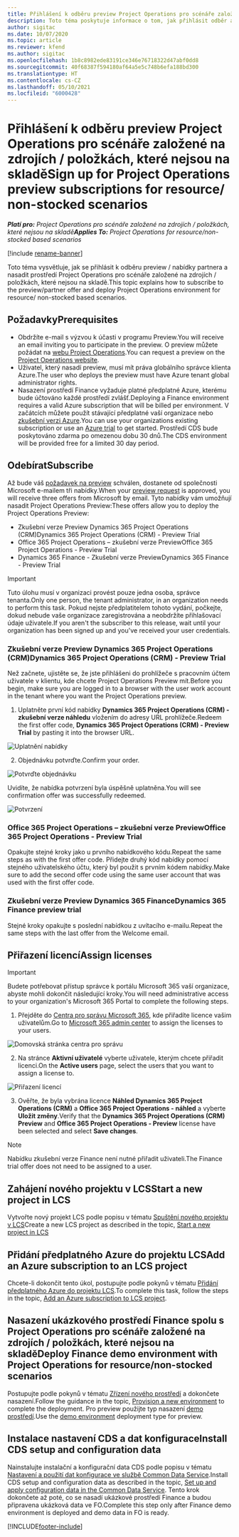 ```yaml
---
title: Přihlášení k odběru preview Project Operations pro scénáře založené na zdrojích / položkách, které nejsou na skladě
description: Toto téma poskytuje informace o tom, jak přihlásit odběr a nasadit Project Operations pro scénáře založené na zdrojích / položkách, které nejsou na skladě.
author: sigitac
ms.date: 10/07/2020
ms.topic: article
ms.reviewer: kfend
ms.author: sigitac
ms.openlocfilehash: 1b8c8982ede83191ce346e76718322d47abf0dd8
ms.sourcegitcommit: 40f68387f594180af64a5e5c748b6efa188bd300
ms.translationtype: HT
ms.contentlocale: cs-CZ
ms.lasthandoff: 05/10/2021
ms.locfileid: "6000428"
---
```

# <a name="sign-up-for-project-operations-preview-subscriptions-for-resource-non-stocked-scenarios"></a><span data-ttu-id="0620b-103">Přihlášení k odběru preview Project Operations pro scénáře založené na zdrojích / položkách, které nejsou na skladě</span><span class="sxs-lookup"><span data-stu-id="0620b-103">Sign up for Project Operations preview subscriptions for resource/ non-stocked scenarios</span></span>

<span data-ttu-id="0620b-104">_**Platí pro:** Project Operations pro scénáře založené na zdrojích / položkách, které nejsou na skladě_</span><span class="sxs-lookup"><span data-stu-id="0620b-104">_**Applies To:** Project Operations for resource/non-stocked based scenarios_</span></span>

[!include [rename-banner](~/includes/cc-data-platform-banner.md)]

<span data-ttu-id="0620b-105">Toto téma vysvětluje, jak se přihlásit k odběru preview / nabídky partnera a nasadit prostředí Project Operations pro scénáře založené na zdrojích / položkách, které nejsou na skladě.</span><span class="sxs-lookup"><span data-stu-id="0620b-105">This topic explains how to subscribe to the preview/partner offer and deploy Project Operations environment for resource/ non-stocked based scenarios.</span></span>

## <a name="prerequisites"></a><span data-ttu-id="0620b-106">Požadavky</span><span class="sxs-lookup"><span data-stu-id="0620b-106">Prerequisites</span></span>

- <span data-ttu-id="0620b-107">Obdržíte e-mail s výzvou k účasti v programu Preview.</span><span class="sxs-lookup"><span data-stu-id="0620b-107">You will receive an email inviting you to participate in the preview.</span></span> <span data-ttu-id="0620b-108">O preview můžete požádat na [webu Project Operations](https://dynamics.microsoft.com/en-us/project-operations/overview/).</span><span class="sxs-lookup"><span data-stu-id="0620b-108">You can request a preview on the [Project Operations website](https://dynamics.microsoft.com/en-us/project-operations/overview/).</span></span>
- <span data-ttu-id="0620b-109">Uživatel, který nasadí preview, musí mít práva globálního správce klienta Azure.</span><span class="sxs-lookup"><span data-stu-id="0620b-109">The user who deploys the preview must have Azure tenant global administrator rights.</span></span>
- <span data-ttu-id="0620b-110">Nasazení prostředí Finance vyžaduje platné předplatné Azure, kterému bude účtováno každé prostředí zvlášť.</span><span class="sxs-lookup"><span data-stu-id="0620b-110">Deploying a Finance environment requires a valid Azure subscription that will be billed per environment.</span></span> <span data-ttu-id="0620b-111">V začátcích můžete použít stávající předplatné vaší organizace nebo [zkušební verzi Azure](https://azure.microsoft.com/en-us/free/).</span><span class="sxs-lookup"><span data-stu-id="0620b-111">You can use your organizations existing subscription or use an [Azure trial](https://azure.microsoft.com/en-us/free/) to get started.</span></span> <span data-ttu-id="0620b-112">Prostředí CDS bude poskytováno zdarma po omezenou dobu 30 dnů.</span><span class="sxs-lookup"><span data-stu-id="0620b-112">The CDS environment will be provided free for a limited 30 day period.</span></span>

## <a name="subscribe"></a><span data-ttu-id="0620b-113">Odebírat</span><span class="sxs-lookup"><span data-stu-id="0620b-113">Subscribe</span></span>

<span data-ttu-id="0620b-114">Až bude váš [požadavek na preview](https://forms.office.com/FormsPro/Pages/ResponsePage.aspx?id=v4j5cvGGr0GRqy180BHbR56j8lZs0FdAvwT75_WNFyxUMkRDV1NYQU5TNjE2VjhKOVBUNVg2R0s1NC4u) schválen, dostanete od společnosti Microsoft e-mailem tři nabídky.</span><span class="sxs-lookup"><span data-stu-id="0620b-114">When your [preview request](https://forms.office.com/FormsPro/Pages/ResponsePage.aspx?id=v4j5cvGGr0GRqy180BHbR56j8lZs0FdAvwT75_WNFyxUMkRDV1NYQU5TNjE2VjhKOVBUNVg2R0s1NC4u) is approved, you will receive three offers from Microsoft by email.</span></span> <span data-ttu-id="0620b-115">Tyto nabídky vám umožňují nasadit Project Operations Preview:</span><span class="sxs-lookup"><span data-stu-id="0620b-115">These offers allow you to deploy the Project Operations Preview:</span></span>

- <span data-ttu-id="0620b-116">Zkušební verze Preview Dynamics 365 Project Operations (CRM)</span><span class="sxs-lookup"><span data-stu-id="0620b-116">Dynamics 365 Project Operations (CRM) - Preview Trial</span></span>
- <span data-ttu-id="0620b-117">Office 365 Project Operations – zkušební verze Preview</span><span class="sxs-lookup"><span data-stu-id="0620b-117">Office 365 Project Operations - Preview Trial</span></span>
- <span data-ttu-id="0620b-118">Dynamics 365 Finance - Zkušební verze Preview</span><span class="sxs-lookup"><span data-stu-id="0620b-118">Dynamics 365 Finance - Preview Trial</span></span>

> [!IMPORTANT]
> <span data-ttu-id="0620b-119">Tuto úlohu musí v organizaci provést pouze jedna osoba, správce tenanta.</span><span class="sxs-lookup"><span data-stu-id="0620b-119">Only one person, the tenant administrator, in an organization needs to perform this task.</span></span> <span data-ttu-id="0620b-120">Pokud nejste předplatitelem tohoto vydání, počkejte, dokud nebude vaše organizace zaregistrována a neobdržíte přihlašovací údaje uživatele.</span><span class="sxs-lookup"><span data-stu-id="0620b-120">If you aren't the subscriber to this release, wait until your organization has been signed up and you've received your user credentials.</span></span>

### <a name="dynamics-365-project-operations-crm---preview-trial"></a><span data-ttu-id="0620b-121">Zkušební verze Preview Dynamics 365 Project Operations (CRM)</span><span class="sxs-lookup"><span data-stu-id="0620b-121">Dynamics 365 Project Operations (CRM) - Preview Trial</span></span> 

<span data-ttu-id="0620b-122">Než začnete, ujistěte se, že jste přihlášeni do prohlížeče s pracovním účtem uživatele v klientu, kde chcete Project Operations Preview mít.</span><span class="sxs-lookup"><span data-stu-id="0620b-122">Before you begin, make sure you are logged in to a browser with the user work account in the tenant where you want the Project Operations preview.</span></span>

1. <span data-ttu-id="0620b-123">Uplatněte první kód nabídky **Dynamics 365 Project Operations (CRM) - zkušební verze náhledu** vložením do adresy URL prohlížeče.</span><span class="sxs-lookup"><span data-stu-id="0620b-123">Redeem the first offer code, **Dynamics 365 Project Operations (CRM) - Preview Trial** by pasting it into the browser URL.</span></span>

![Uplatnění nabídky](./media/16RedeemFirstOfferNew.png)

2. <span data-ttu-id="0620b-125">Objednávku potvrďte.</span><span class="sxs-lookup"><span data-stu-id="0620b-125">Confirm your order.</span></span>

![Potvrďte objednávku](./media/17ConfirmOrderNew.png)

<span data-ttu-id="0620b-127">Uvidíte, že nabídka potvrzení byla úspěšně uplatněna.</span><span class="sxs-lookup"><span data-stu-id="0620b-127">You will see confirmation offer was successfully redeemed.</span></span>

![Potvrzení](./media/18OrderConfirmationNew.png)

### <a name="office-365-project-operations---preview-trial"></a><span data-ttu-id="0620b-129">Office 365 Project Operations – zkušební verze Preview</span><span class="sxs-lookup"><span data-stu-id="0620b-129">Office 365 Project Operations - Preview Trial</span></span>

<span data-ttu-id="0620b-130">Opakujte stejné kroky jako u prvního nabídkového kódu.</span><span class="sxs-lookup"><span data-stu-id="0620b-130">Repeat the same steps as with the first offer code.</span></span> <span data-ttu-id="0620b-131">Přidejte druhý kód nabídky pomocí stejného uživatelského účtu, který byl použit s prvním kódem nabídky.</span><span class="sxs-lookup"><span data-stu-id="0620b-131">Make sure to add the second offer code using the same user account that was used with the first offer code.</span></span>

### <a name="dynamics-365-finance-preview-trial"></a><span data-ttu-id="0620b-132">Zkušební verze Preview Dynamics 365 Finance</span><span class="sxs-lookup"><span data-stu-id="0620b-132">Dynamics 365 Finance preview trial</span></span>

<span data-ttu-id="0620b-133">Stejné kroky opakujte s poslední nabídkou z uvítacího e-mailu.</span><span class="sxs-lookup"><span data-stu-id="0620b-133">Repeat the same steps with the last offer from the Welcome email.</span></span>

## <a name="assign-licenses"></a><span data-ttu-id="0620b-134">Přiřazení licencí</span><span class="sxs-lookup"><span data-stu-id="0620b-134">Assign licenses</span></span>

> [!IMPORTANT]
> <span data-ttu-id="0620b-135">Budete potřebovat přístup správce k portálu Microsoft 365 vaší organizace, abyste mohli dokončit následující kroky.</span><span class="sxs-lookup"><span data-stu-id="0620b-135">You will need administrative access to your organization's Microsoft 365 Portal to complete the following steps.</span></span>

1. <span data-ttu-id="0620b-136">Přejděte do [Centra pro správu Microsoft 365](https://portal.office.com/), kde přiřadíte licence vašim uživatelům.</span><span class="sxs-lookup"><span data-stu-id="0620b-136">Go to [Microsoft 365 admin center](https://portal.office.com/) to assign the licenses to your users.</span></span>

![Domovská stránka centra pro správu](./media/14AdminPortal.png)

2. <span data-ttu-id="0620b-138">Na stránce **Aktivní uživatelé** vyberte uživatele, kterým chcete přiřadit licenci.</span><span class="sxs-lookup"><span data-stu-id="0620b-138">On the **Active users** page, select the users that you want to assign a license to.</span></span>

![Přiřazení licencí](./media/15AssignLicenses.png)

3. <span data-ttu-id="0620b-140">Ověřte, že byla vybrána licence **Náhled Dynamics 365 Project Operations (CRM)** a **Office 365 Project Operations - náhled** a vyberte **Uložit změny**.</span><span class="sxs-lookup"><span data-stu-id="0620b-140">Verify that the **Dynamics 365 Project Operations (CRM) Preview** and **Office 365 Project Operations - Preview** license have been selected and select **Save changes**.</span></span>

> [!NOTE]
> <span data-ttu-id="0620b-141">Nabídku zkušební verze Finance není nutné přiřadit uživateli.</span><span class="sxs-lookup"><span data-stu-id="0620b-141">The Finance trial offer does not need to be assigned to a user.</span></span>

## <a name="start-a-new-project-in-lcs"></a><span data-ttu-id="0620b-142">Zahájení nového projektu v LCS</span><span class="sxs-lookup"><span data-stu-id="0620b-142">Start a new project in LCS</span></span>

<span data-ttu-id="0620b-143">Vytvořte nový projekt LCS podle popisu v tématu [Spuštění nového projektu v LCS](create-lcs-project.md)</span><span class="sxs-lookup"><span data-stu-id="0620b-143">Create a new LCS project as described in the topic, [Start a new project in LCS](create-lcs-project.md)</span></span>

## <a name="add-an-azure-subscription-to-an-lcs-project"></a><span data-ttu-id="0620b-144">Přidání předplatného Azure do projektu LCS</span><span class="sxs-lookup"><span data-stu-id="0620b-144">Add an Azure subscription to an LCS project</span></span>

<span data-ttu-id="0620b-145">Chcete-li dokončit tento úkol, postupujte podle pokynů v tématu [Přidání předplatného Azure do projektu LCS](resource-add-azure-subscription-lcs-project.md).</span><span class="sxs-lookup"><span data-stu-id="0620b-145">To complete this task, follow the steps in the topic, [Add an Azure subscription to LCS project](resource-add-azure-subscription-lcs-project.md).</span></span>

## <a name="deploy-finance-demo-environment-with-project-operations-for-resourcenon-stocked-scenarios"></a><span data-ttu-id="0620b-146">Nasazení ukázkového prostředí Finance spolu s Project Operations pro scénáře založené na zdrojích / položkách, které nejsou na skladě</span><span class="sxs-lookup"><span data-stu-id="0620b-146">Deploy Finance demo environment with Project Operations for resource/non-stocked scenarios</span></span>

<span data-ttu-id="0620b-147">Postupujte podle pokynů v tématu [Zřízení nového prostředí](resource-provision-new-environment.md) a dokončete nasazení.</span><span class="sxs-lookup"><span data-stu-id="0620b-147">Follow the guidance in the topic, [Provision a new environment](resource-provision-new-environment.md) to complete the deployment.</span></span> <span data-ttu-id="0620b-148">Pro preview použijte typ nasazení [demo prostředí](/dynamics365/fin-ops-core/dev-itpro/deployment/deploy-demo-environment).</span><span class="sxs-lookup"><span data-stu-id="0620b-148">Use the [demo environment](/dynamics365/fin-ops-core/dev-itpro/deployment/deploy-demo-environment) deployment type for preview.</span></span> 

## <a name="install-cds-setup-and-configuration-data"></a><span data-ttu-id="0620b-149">Instalace nastavení CDS a dat konfigurace</span><span class="sxs-lookup"><span data-stu-id="0620b-149">Install CDS setup and configuration data</span></span>

<span data-ttu-id="0620b-150">Nainstalujte instalační a konfigurační data CDS podle popisu v tématu [Nastavení a použití dat konfigurace ve službě Common Data Service](resource-apply-pro-setup-config-data.md).</span><span class="sxs-lookup"><span data-stu-id="0620b-150">Install CDS setup and configuration data as described in the topic, [Set up and apply configuration data in the Common Data Service](resource-apply-pro-setup-config-data.md).</span></span>
<span data-ttu-id="0620b-151">Tento krok dokončete až poté, co se nasadí ukázkové prostředí Finance a budou připravena ukázková data ve FO.</span><span class="sxs-lookup"><span data-stu-id="0620b-151">Complete this step only after Finance demo environment is deployed and demo data in FO is ready.</span></span>


[!INCLUDE[footer-include](../includes/footer-banner.md)]